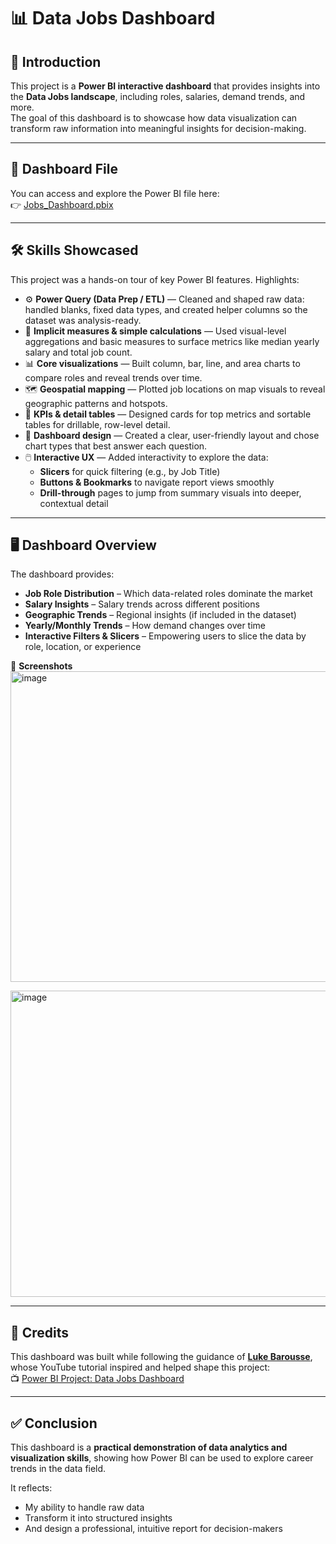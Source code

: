 # 📊 Data Jobs Dashboard

## 🔹 Introduction
This project is a **Power BI interactive dashboard** that provides insights into the **Data Jobs landscape**, including roles, salaries, demand trends, and more.  
The goal of this dashboard is to showcase how data visualization can transform raw information into meaningful insights for decision-making.

---

## 📂 Dashboard File
You can access and explore the Power BI file here:  
👉 [Jobs_Dashboard.pbix](./Jobs_Dashboard.pbix)

---

## 🛠️ Skills Showcased

This project was a hands-on tour of key Power BI features. Highlights:

- ⚙️ **Power Query (Data Prep / ETL)** — Cleaned and shaped raw data: handled blanks, fixed data types, and created helper columns so the dataset was analysis-ready.  
- 🧮 **Implicit measures & simple calculations** — Used visual-level aggregations and basic measures to surface metrics like median yearly salary and total job count.  
- 📊 **Core visualizations** — Built column, bar, line, and area charts to compare roles and reveal trends over time.  
- 🗺️ **Geospatial mapping** — Plotted job locations on map visuals to reveal geographic patterns and hotspots.  
- 🔢 **KPIs & detail tables** — Designed cards for top metrics and sortable tables for drillable, row-level detail.  
- 🎨 **Dashboard design** — Created a clear, user-friendly layout and chose chart types that best answer each question.  
- 🖱️ **Interactive UX** — Added interactivity to explore the data:
  - **Slicers** for quick filtering (e.g., by Job Title)  
  - **Buttons & Bookmarks** to navigate report views smoothly  
  - **Drill-through** pages to jump from summary visuals into deeper, contextual detail

---

## 🖥️ Dashboard Overview
The dashboard provides:
- **Job Role Distribution** – Which data-related roles dominate the market  
- **Salary Insights** – Salary trends across different positions  
- **Geographic Trends** – Regional insights (if included in the dataset)  
- **Yearly/Monthly Trends** – How demand changes over time  
- **Interactive Filters & Slicers** – Empowering users to slice the data by role, location, or experience  

📌 **Screenshots**  
<img width="890" height="497" alt="image" src="https://github.com/user-attachments/assets/f7cc1ffe-10d4-437d-bf4d-60f3f15f6c97" />

<img width="872" height="490" alt="image" src="https://github.com/user-attachments/assets/7e3797f2-23b6-44e1-89e6-3e7679f7d14b" />


---

## 🙌 Credits
This dashboard was built while following the guidance of **[Luke Barousse](https://www.youtube.com/@LukeBarousse)**, whose YouTube tutorial inspired and helped shape this project:  
📺 [Power BI Project: Data Jobs Dashboard](https://www.youtube.com/watch?v=FwjaHCVNBWA)

---

## ✅ Conclusion
This dashboard is a **practical demonstration of data analytics and visualization skills**, showing how Power BI can be used to explore career trends in the data field.  

It reflects:
- My ability to handle raw data  
- Transform it into structured insights  
- And design a professional, intuitive report for decision-makers  

